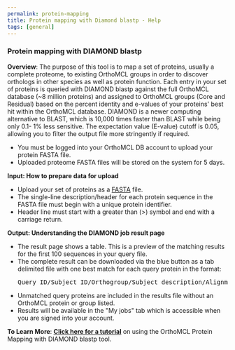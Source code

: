 ```yaml
---
permalink: protein-mapping
title: Protein mapping with Diamond blastp - Help
tags: [general]
---
```


<!-- no need for a title in this page -->

<div class="static-content">
  <h3>Protein mapping with DIAMOND blastp</h3>

  <p><b>Overview</b>: The purpose of this tool is to map a set of proteins, usually a complete proteome, to existing OrthoMCL groups in order to discover orthologs in other species as well as protein function. Each entry in your set of proteins is queried with DIAMOND blastp against the full OrthoMCL database (~8 million proteins) and assigned to OrthoMCL groups (Core and Residual) based on the percent identity and e-values of your proteins' best hit within the OrthoMCL database. DIAMOND is a newer computing alternative to BLAST, which is 10,000 times faster than BLAST while being only 0.1- 1% less sensitive. The expectation value (E-value) cutoff is 0.05, allowing you to filter the output file more stringently if required.
  <ul>
  <li>You must be logged into your OrthoMCL DB account to upload your protein FASTA file.</li>
  <li>Uploaded proteome FASTA files will be stored on the system for 5 days.</li>
  </ul>
  </p>

  <p><b>Input: How to prepare data for upload</b>
  <ul>
  <li>Upload your set of proteins as a <a href="https://zhanggroup.org/FASTA/#:~:text=What%20is%20FASTA%20format%3F,by%20lines%20of%20sequence%20data">FASTA</a> file.</li>
  <li>The single-line description/header for each protein sequence in the FASTA file must begin with a unique protein identifier.</li>
  <li>Header line must start with a greater than (>) symbol and end with a carriage return.</li>
  </ul>
  </p>

  <p><b>Output: Understanding the DIAMOND job result page</b>
  <ul>
  <li>The result page shows a table. This is a preview of the matching results for the first 100 sequences in your query file.</li>
  <li>The complete result can be downloaded via the blue button as a tab delimited file with one best match for each query protein in the format:
    <pre>Query_ID/Subject_ID/Orthogroup/Subject_description/Alignment_length/Percent_identity/e-value</pre>
  </li>
  <li>Unmatched query proteins are included in the results file without an OrthoMCL protein or group listed.</li>
  <li>Results will be available in the "My jobs" tab which is accessible when you are signed into your account.</li>
  </ul>
  </p>

  <p> <b>To Learn More</b>: <a href="{{'/documents/OrthoMCL_protein_mapping_tutorial.pdf' | absolute_url}}"><b>Click here for a tutorial</b></a> on using the OrthoMCL Protein Mapping with DIAMOND blastp tool.
  </p>
</div>
